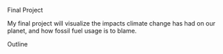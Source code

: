 Final Project 

My final project will visualize the impacts climate change has had on our planet, and how fossil fuel usage is to blame. 

Outline
